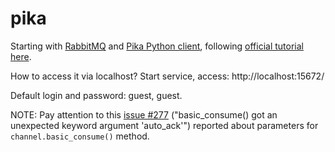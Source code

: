 # pika
Starting with [RabbitMQ](https://github.com/rabbitmq) and [Pika Python client](https://github.com/pika), following [official tutorial here](https://www.rabbitmq.com/tutorials/tutorial-one-python.html).


How to access it via localhost?
Start service, access: http://localhost:15672/

Default login and password: guest, guest.


NOTE:
Pay attention to this [issue #277](https://github.com/rabbitmq/rabbitmq-tutorials/issues/277?_pjax=%23js-repo-pjax-container) ("basic_consume() got an unexpected keyword argument 'auto_ack'") reported about parameters for `channel.basic_consume()` method.
